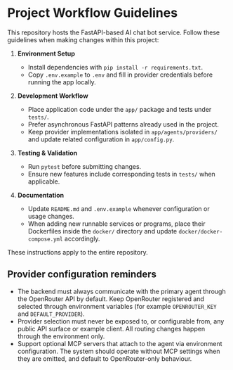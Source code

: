 # Project Workflow Guidelines

This repository hosts the FastAPI-based AI chat bot service. Follow these guidelines when making changes within this project:

1. **Environment Setup**
   - Install dependencies with `pip install -r requirements.txt`.
   - Copy `.env.example` to `.env` and fill in provider credentials before running the app locally.

2. **Development Workflow**
   - Place application code under the `app/` package and tests under `tests/`.
   - Prefer asynchronous FastAPI patterns already used in the project.
   - Keep provider implementations isolated in `app/agents/providers/` and update related configuration in `app/config.py`.

3. **Testing & Validation**
   - Run `pytest` before submitting changes.
   - Ensure new features include corresponding tests in `tests/` when applicable.

4. **Documentation**
   - Update `README.md` and `.env.example` whenever configuration or usage changes.
   - When adding new runnable services or programs, place their Dockerfiles inside the `docker/` directory and update `docker/docker-compose.yml` accordingly.

These instructions apply to the entire repository.

## Provider configuration reminders
- The backend must always communicate with the primary agent through the
  OpenRouter API by default. Keep OpenRouter registered and selected through
  environment variables (for example `OPENROUTER_KEY` and
  `DEFAULT_PROVIDER`).
- Provider selection must never be exposed to, or configurable from, any
  public API surface or example client. All routing changes happen through the
  environment only.
- Support optional MCP servers that attach to the agent via environment
  configuration. The system should operate without MCP settings when they are
  omitted, and default to OpenRouter-only behaviour.
